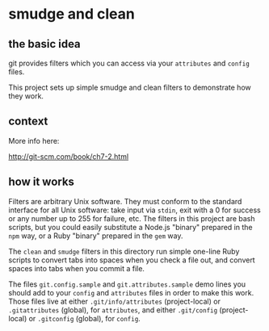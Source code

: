 # smudge and clean

## the basic idea

git provides filters which you can access via
your `attributes` and `config` files.

This project sets up simple smudge and clean
filters to demonstrate how they work.

## context

More info here:

http://git-scm.com/book/ch7-2.html

## how it works

Filters are arbitrary Unix software. They must
conform to the standard interface for all Unix
software: take input via `stdin`, exit with a 0
for success or any number up to 255 for failure,
etc. The filters in this project are bash scripts,
but you could easily substitute a Node.js "binary"
prepared in the `npm` way, or a Ruby "binary"
prepared in the `gem` way.

The `clean` and `smudge` filters in this directory
run simple one-line Ruby scripts to convert tabs
into spaces when you check a file out, and convert
spaces into tabs when you commit a file.

The files `git.config.sample` and
`git.attributes.sample` demo lines you should
add to your `config` and `attributes` files in
order to make this work. Those files live at
either `.git/info/attributes` (project-local)
or `.gitattributes` (global), for `attributes`,
and either `.git/config` (project-local) or
`.gitconfig` (global), for `config`.

